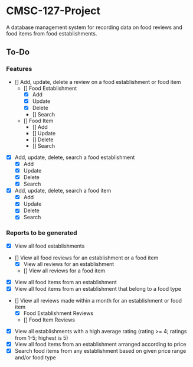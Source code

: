 # CMSC-127-Project

A database management system for recording data on food reviews and food items from food establishments.

## To-Do

### Features

- [] Add, update, delete a review on a food establishment or food item
  - [] Food Establishment
    - [x] Add
    - [x] Update
    - [x] Delete
    - [] Search
  - [] Food Item
    - [] Add
    - [] Update
    - [] Delete
    - [] Search
- [x] Add, update, delete, search a food establishment
  - [x] Add
  - [x] Update
  - [x] Delete
  - [x] Search
- [x] Add, update, delete, search a food item
  - [x] Add
  - [x] Update
  - [x] Delete
  - [x] Search

### Reports to be generated

- [x] View all food establishments
- [] View all food reviews for an establishment or a food item
  - [x] View all reviews for an establishment
  - [] View all reviews for a food item
- [x] View all food items from an establishment
- [x] View all food items from an establishment that belong to a food type
- [] View all reviews made within a month for an establishment or food item
  - [x] Food Establishment Reviews
  - [] Food Item Reviews
- [x] View all establishments with a high average rating (rating >= 4; ratings from 1-5; highest is 5)
- [x] View all food items from an establishment arranged according to price
- [x] Search food items from any establishment based on given price range and/or food type

